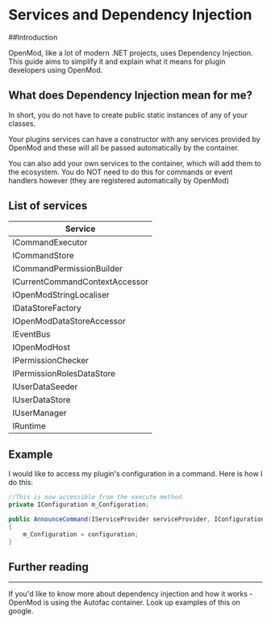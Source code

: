 # Services and Dependency Injection

##Introduction

OpenMod, like a lot of modern .NET projects, uses Dependency Injection. This guide aims to simplify it and explain what it means for plugin developers using OpenMod.

## What does Dependency Injection mean for me?

In short, you do not have to create public static instances of any of your classes.

Your plugins services can have a constructor with any services provided by OpenMod and these will all be passed automatically by the container.

You can also add your own services to the container, which will add them to the ecosystem. You do NOT need to do this for commands or event handlers however (they are registered automatically by OpenMod)

## List of services

| **Service**                                     |
|-------------------------------------------------|
| ICommandExecutor                                |
| ICommandStore                                   |
| ICommandPermissionBuilder                       |
| ICurrentCommandContextAccessor                  |
| IOpenModStringLocaliser                         | 
| IDataStoreFactory                               | 
| IOpenModDataStoreAccessor                       | 
| IEventBus                                       | 
| IOpenModHost                                    | 
| IPermissionChecker                              | 
| IPermissionRolesDataStore                       |    
| IUserDataSeeder                                 | 
| IUserDataStore                                  | 
| IUserManager                                    | 
| IRuntime                                        | 


## Example

I would like to access my plugin's configuration in a command. Here is how I do this:

```c#
//This is now accessible from the execute method
private IConfiguration m_Configuration;

public AnnounceCommand(IServiceProvider serviceProvider, IConfiguration configuration) : base(serviceProvider)
{
    m_Configuration = configuration;
}
```

## Further reading
****
If you'd like to know more about dependency injection and how it works - OpenMod is using the Autofac container. Look up examples of this on google.
